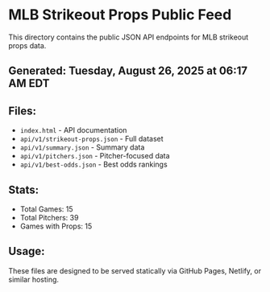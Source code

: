 # MLB Strikeout Props Public Feed

This directory contains the public JSON API endpoints for MLB strikeout props data.

## Generated: Tuesday, August 26, 2025 at 06:17 AM EDT

## Files:
- `index.html` - API documentation
- `api/v1/strikeout-props.json` - Full dataset
- `api/v1/summary.json` - Summary data
- `api/v1/pitchers.json` - Pitcher-focused data  
- `api/v1/best-odds.json` - Best odds rankings

## Stats:
- Total Games: 15
- Total Pitchers: 39
- Games with Props: 15

## Usage:
These files are designed to be served statically via GitHub Pages, Netlify, or similar hosting.
